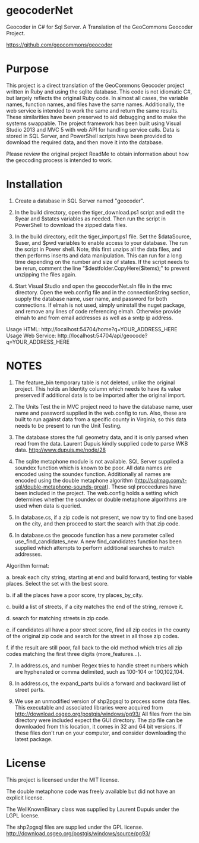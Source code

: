 geocoderNet
===========

Geocoder in C# for Sql Server. A Translation of the GeoCommons Geocoder Project.

https://github.com/geocommons/geocoder


Purpose
=======

This project is a direct translation of the GeoCommons Geocoder project written in Ruby and using the sqlite database.  This code is not idiomatic C#, but largely reflects the original Ruby code.  In almost all cases, the variable names, function names, and files have the same names.  Additionally, the web service is intended to work the same and return the same results.  These similarities have been preserved to aid debugging and to make the systems swappable. The project framework has been built using Visual Studio 2013 and MVC 5 with web API for handling service calls.  Data is stored in SQL Server, and PowerShell scripts have been provided to download the required data, and then move it into the database.

Please review the original project ReadMe to obtain information about how the geocoding process is intended to work.


Installation
============

1. Create a database in SQL Server named "geocoder".

2. In the build directory, open the tiger_download.ps1 script and edit the $year and $states variables as needed.  Then run the script in PowerShell to download the zipped data files.

3. In the build directory, edit the tiger_import.ps1 file.  Set the $dataSource, $user, and $pwd variables to enable access to your database.  The run the script in Power shell.  Note, this first unzips all the data files, and then performs inserts and data manipulation.  This can run for a long time depending on the number and size of states.  If the script needs to be rerun, comment the line "$destfolder.CopyHere($items);" to prevent unzipping the files again.

4. Start Visual Studio and open the geocoderNet.sln file in the mvc directory.  Open the web.config file and in the connectionString section, supply the database name, user name, and password for both connections.  If elmah is not used, simply uninstall the nuget package, and remove any lines of code referencing elmah.  Otherwise provide elmah to and from email addresses as well as a smtp ip address.  

Usage HTML: http://localhost:54704/home?q=YOUR_ADDRESS_HERE
Usage Web Service: http://localhost:54704/api/geocode?q=YOUR_ADDRESS_HERE


NOTES
=====

1. The feature_bin temporary table is not deleted, unlike the original project.  This holds an Identity column which needs to have its value preserved if additional data is to be imported after the original import.

2. The Units Test the in MVC project need to have the database name, user name and password supplied in the web.config to run.  Also, these are built to run against data from a specific county in Virginia, so this data needs to be present to run the Unit Testing.

3. The database stores the full geometry data, and it is only parsed when read from the data.  Laurent Dupuis kindly supplied code to parse WKB data. http://www.dupuis.me/node/28

4. The sqlite metaphone module is not available.  SQL Server supplied a soundex function which is known to be poor.  All data names are encoded using the soundex function.  Additionally all names are encoded using the double metaphone algorithm (http://sqlmag.com/t-sql/double-metaphone-sounds-great).  These sql proceedures have been included in the project.  The web.config holds a setting which determines whether the soundex or double metaphone algorithms are used when data is queried.

5. In database.cs, if a zip code is not present, we now try to find one based on the city, and then proceed to start the search with that zip code.

6. In database.cs the geocode function has a new parameter called use_find_candidates_new.  A new find_candidates function has been supplied which attempts to perform additional searches to match addresses.

Algorithm format:

a. break each city string, starting at end and build forward, testing for viable places.  Select the set with the best score.

b. if all the places have a poor score, try places_by_city.

c. build a list of streets, if a city matches the end of the string, remove it.

d. search for matching streets in zip code.

e. if candidates all have a poor street score, find all zip codes in the county of the original zip code and search for the street in all those zip codes.

f. if the result are still poor, fall back to the old method which tries all zip codes matching the first three digits (more_features...).

7.  In address.cs, and number Regex tries to handle street numbers which are hyphenated or comma delimited, such as 100-104 or 100,102,104.

8. In address.cs, the expand_parts builds a forward and backward list of street parts.

9. We use an unmodified version of shp2pgsql to process some data files.  This executable and associated libraries were acquired from http://download.osgeo.org/postgis/windows/pg93/ All files from the bin directory were included expect the GUI directory.  The zip file can be downloaded from this location, it comes in 32 and 64 bit versions.  If these files don't run on your computer, and consider downloading the latest package.


License
=======

This project is licensed under the MIT license.

The double metaphone code was freely available but did not have an explicit license.

The WellKnownBinary class was supplied by Laurent Dupuis under the LGPL license.

The shp2pgsql files are supplied under the GPL license. http://download.osgeo.org/postgis/windows/source/pg93/





